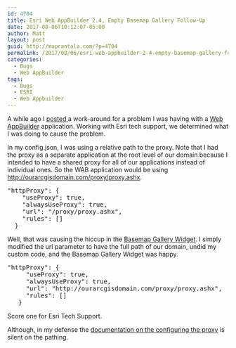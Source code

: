 ```yaml
---
id: 4704
title: Esri Web AppBuilder 2.4, Empty Basemap Gallery Follow-Up
date: 2017-08-06T10:12:07-05:00
author: Matt
layout: post
guid: http://maprantala.com/?p=4704
permalink: /2017/08/06/esri-web-appbuilder-2-4-empty-basemap-gallery-follow-up/
categories:
  - Bugs
  - Web AppBuilder
tags:
  - Bugs
  - ESRI
  - Web Appbuilder
---
```

A while ago I <a href="http://maprantala.com/2017/04/10/esri-web-appbuilder-2-4-empty-basemap-gallery/" target="_blank" rel="noopener">posted </a>a work-around for a problem I was having with a <a href="http://www.esri.com/software/web-appbuilder" target="_blank" rel="noopener">Web AppBuilder</a> application. Working with Esri tech support, we determined what I was doing to cause the problem.

In my config.json, I was using a relative path to the proxy. Note that I had the proxy as a separate application at the root level of our domain because I intended to have a shared proxy for all of our applications instead of individual ones. So the WAB application would be using http://ourarcgisdomain.com/proxy/proxy.ashx.

<pre>"httpProxy": {
	"useProxy": true,
	"alwaysUseProxy": true,
    "url": "/proxy/proxy.ashx",
    "rules": []
  }
</pre>

Well, that was causing the hiccup in the <a href="http://doc.arcgis.com/en/web-appbuilder/create-apps/widget-basemap.htm" target="_blank" rel="noopener">Basemap Gallery Widget</a>. I simply modified the url parameter to have the full path of our domain, undid my custom code, and the Basemap Gallery Widget was happy.

<pre>"httpProxy": {
     "useProxy": true,
     "alwaysUseProxy": true,
     "url": "http://ourarcgisdomain.com/proxy/proxy.ashx",
     "rules": []
   }
</pre>

Score one for Esri Tech Support.

Although, in my defense the <a href="https://developers.arcgis.com/web-appbuilder/api-reference/app-configuration.htm" target="_blank" rel="noopener">documentation on the configuring the proxy</a> is silent on the pathing.

&nbsp;